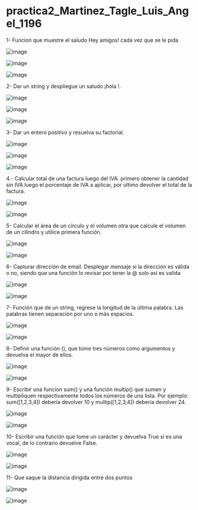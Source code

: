 # practica2_Martinez_Tagle_Luis_Angel_1196

1- Funcion que muestre el saludo Hey amigos! cada vez que se le pida

![image](https://github.com/user-attachments/assets/d97834bb-e072-44c5-94be-c5d61d918e9b)

![image](https://github.com/user-attachments/assets/40fee731-5906-4fb5-8043-f8be604b685f)

![image](https://github.com/user-attachments/assets/d9e9bb1b-b406-4680-b85a-7c930cc9e975)

2- Dar un string <nombre> y despliegue un saludo ¡hola <nombre>!.

![image](https://github.com/user-attachments/assets/9edca290-95cc-46e8-9d68-21a012812f55)

![image](https://github.com/user-attachments/assets/2afe731d-b999-4d90-8099-39d03ffce746)

![image](https://github.com/user-attachments/assets/5ea2aef4-e957-4f88-8ec7-ed8b48dac6bf)

3- Dar un entero positivo y resuelva su factorial.

![image](https://github.com/user-attachments/assets/f368b4ab-ac8f-40dc-bb24-0ec6c76f08ba)

![image](https://github.com/user-attachments/assets/f2a67f08-b9c6-41fe-8105-0b64ca955468)

![image](https://github.com/user-attachments/assets/fb4255f1-cb5c-4710-bd70-1572acb56e0f)

4.- Calcular total de una factura luego del IVA. 
primero obtener la cantidad sin IVA 
luego el porcentaje de IVA a aplicar, 
por ultimo devolver el total de la factura. 

![image](https://github.com/user-attachments/assets/0b25d32f-c840-4e22-89f0-76edb42eb315)

![image](https://github.com/user-attachments/assets/1c74e1aa-305e-4968-833b-f8673724c98c)

5- Calcular el área de un círculo  y el volumen 
otra que calcule el volumen de un cilindro y utilice  primera función.

![image](https://github.com/user-attachments/assets/a14ecdd8-12f2-4263-99df-88790a2c6acb)

![image](https://github.com/user-attachments/assets/559a14a2-352d-43b7-a194-ce91159aee2d)

6- Capturar dirección de email. Desplegar mensaje si la dirección es válida o no, siendo que una función lo revisar por tener la @ solo así es valida

![image](https://github.com/user-attachments/assets/26e8eda5-68e0-4911-8645-1636ed1f3c82)

![image](https://github.com/user-attachments/assets/bda2031e-598c-487f-91c4-bd29719203d3)

7- Función que de un string, regrese la longitud de la última palabra. Las palabras tienen separación por uno o más espacios.

![image](https://github.com/user-attachments/assets/62b8f416-b50e-475a-8a56-f99cb5040834)

![image](https://github.com/user-attachments/assets/d3bba124-50fe-4fa5-9940-be01a5099ab7)

8- Definir una función (), que tome tres números como argumentos y devuelva el
mayor de ellos.

![image](https://github.com/user-attachments/assets/cea9a72e-bdab-4a4c-a75b-c8a379d65c88)

![image](https://github.com/user-attachments/assets/1e80ca07-6825-451d-9880-f0c0e9495fb4)

9- Escribir una funcion sum() y una función multip() que sumen y multipliquen respectivamente
todos los números de una lista. Por ejemplo: sum([1,2,3,4]) debería devolver 10 y multip([1,2,3,4])
debería devolver 24.

![image](https://github.com/user-attachments/assets/06b9a207-866b-4db3-b5c8-abcc29f13ab4)

![image](https://github.com/user-attachments/assets/89a16788-ce71-4fef-8de9-a7b081320661)

10- Escribir una función que tome un carácter y devuelva True si es una vocal, de lo contrario
devuelve False.

![image](https://github.com/user-attachments/assets/c3f3f48c-aca7-4610-a31a-0b1fcd4b5739)

![image](https://github.com/user-attachments/assets/a1ab5f00-52c0-4845-8161-89c32869b95e)

11-  Que saque la distancia dirigida entre dos puntos

![image](https://github.com/user-attachments/assets/b1a7d12c-da03-4092-93f4-7e55ee66f764)

![image](https://github.com/user-attachments/assets/a838cebd-a23d-4776-a89f-204048e4ae4f)






















